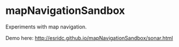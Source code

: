 # mapNavigationSandbox
Experiments with map navigation.

Demo here: 
http://esridc.github.io/mapNavigationSandbox/sonar.html

